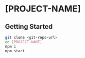 # [PROJECT-NAME]

## Getting Started

```bash
git clone <git-repo-url>
cd [PROJECT-NAME]
npm i
npm start
```
